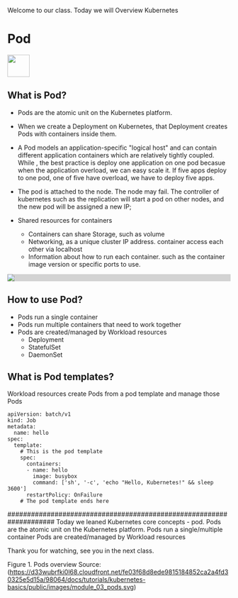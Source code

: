 Welcome to our class. Today we will Overview Kubernetes


# Pod 
<image src ="https://github.com/kubernetes/community/blob/master/icons/png/resources/labeled/pod-256.png?raw=true" width="50
">

## What is Pod?
- Pods are the atomic unit on the Kubernetes platform.
- When we create a Deployment on Kubernetes, that Deployment creates Pods with containers inside them.
- A Pod models an application-specific "logical host" and can contain different application containers which are relatively tightly coupled. While , the best practice is deploy one application on one pod becasue when the  application overload, we can easy scale it. If five apps  deploy to one pod, one of five have overload, we have to deploy five apps.
-  The pod is attached to the node. The node may fail. The controller of kubernetes such as the replication will start a pod on other nodes, and the new pod will be assigned a new IP;

- Shared resources for containers
  - Containers can share Storage, such as volume
  - Networking, as a unique cluster IP address. container access each other via localhost
  - Information about how to run each container. such as the container image version or specific ports to use.

<div style="background-color: lightgray;"><img  src ='https://d33wubrfki0l68.cloudfront.net/fe03f68d8ede9815184852ca2a4fd30325e5d15a/98064/docs/tutorials/kubernetes-basics/public/images/module_03_pods.svg' ></div>

## How to use Pod?
- Pods  run a single container  
- Pods  run multiple containers that need to work together
- Pods are created/managed by Workload resources  
   - Deployment
   - StatefulSet
   - DaemonSet

## What is Pod templates?
Workload resources create Pods from a pod template and manage those Pods  
```
apiVersion: batch/v1  
kind: Job
metadata:
  name: hello
spec:
  template:
    # This is the pod template
    spec:
      containers:
      - name: hello
        image: busybox
        command: ['sh', '-c', 'echo "Hello, Kubernetes!" && sleep 3600']
      restartPolicy: OnFailure
    # The pod template ends here
```


####################################################################
Today we leaned Kubernetes core concepts - pod.
Pods are the atomic unit on the Kubernetes platform.
Pods  run a single/multiple container
Pods are created/managed by Workload resources

Thank you for watching, see you in the next class.


Figure 1. Pods overview 
Source:(https://d33wubrfki0l68.cloudfront.net/fe03f68d8ede9815184852ca2a4fd30325e5d15a/98064/docs/tutorials/kubernetes-basics/public/images/module_03_pods.svg)

